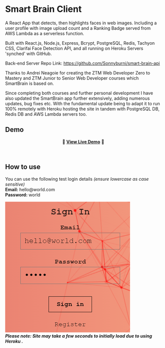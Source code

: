 # Smart Brain Client

A React App that detects, then highlights faces in web images. Including a user profile with image upload count and a Ranking Badge served from AWS Lambda as a serverless function.

Built with React.js, Node.js, Express, Bcrypt, PostgreSQL, Redis, Tachyon CSS, Clarifai Face Detection API, and all running on Heroku Servers 'synched' with GitHub.

Back-end Server Repo Link: https://github.com/Sonnyburni/smart-brain-api

Thanks to Andrei Neagoie for creating the ZTM Web Developer Zero to Mastery and ZTM Junior to Senior Web Developer courses which SmartBrain is based on.

Since completing both courses and further personal development I have also updated the SmartBrain app further extensively, adding numerous updates, bug fixes etc. With the fundamental update being to adapt it to run 100% remotely with Heroku hosting the site in tandem with PostgreSQL DB, Redis DB and AWS Lambda servers too.

## Demo
<div align="center">
  
:rocket: **[View Live Demo](https://sonny-smart-brain.herokuapp.com/)** :rocket:<br>
  
</div>

![<img src="" width="250" height="250"/>](face-detection-demo.gif)

## How to use
<p>
You can use the following test login details <i>(ensure lowercase as case sensitive)</i>

<br>
<b>Email:</b> hello@world.com
<br>
<b>Password:</b> world
<br>
<p>
  
![](login-details.png) 
<br>
_**Please note: Site may take a few seconds to initially load due to using Heroku .**_
